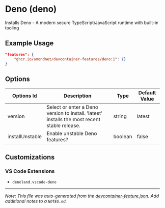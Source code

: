 
# Deno (deno)

Installs Deno - A modern secure TypeScript/JavaScript runtime with built-in tooling

## Example Usage

```json
"features": {
    "ghcr.io/amondnet/devcontainer-features/deno:1": {}
}
```

## Options

| Options Id | Description | Type | Default Value |
|-----|-----|-----|-----|
| version | Select or enter a Deno version to install. 'latest' installs the most recent stable release. | string | latest |
| installUnstable | Enable unstable Deno features? | boolean | false |

## Customizations

### VS Code Extensions

- `denoland.vscode-deno`



---

_Note: This file was auto-generated from the [devcontainer-feature.json](https://github.com/amondnet/devcontainer-features/blob/main/src/deno/devcontainer-feature.json).  Add additional notes to a `NOTES.md`._

